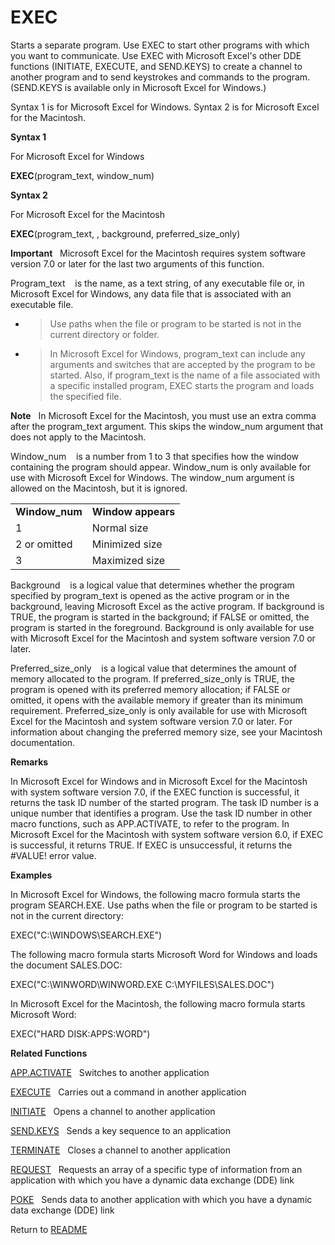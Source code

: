 # EXEC

Starts a separate program. Use EXEC to start other programs with which
you want to communicate. Use EXEC with Microsoft Excel's other DDE
functions (INITIATE, EXECUTE, and SEND.KEYS) to create a channel to
another program and to send keystrokes and commands to the program.
(SEND.KEYS is available only in Microsoft Excel for Windows.)

Syntax 1 is for Microsoft Excel for Windows. Syntax 2 is for Microsoft
Excel for the Macintosh.

**Syntax 1**

For Microsoft Excel for Windows

**EXEC**(program\_text, window\_num)

**Syntax 2**

For Microsoft Excel for the Macintosh

**EXEC**(program\_text, , background, preferred\_size\_only)

**Important**&nbsp;&nbsp;&nbsp;Microsoft Excel for the Macintosh
requires system software version 7.0 or later for the last two arguments
of this function.

Program\_text&nbsp;&nbsp;&nbsp;&nbsp;is the name, as a text string, of
any executable file or, in Microsoft Excel for Windows, any data file
that is associated with an executable file.

  - > Use paths when the file or program to be started is not in the
    > current directory or folder.

  - > In Microsoft Excel for Windows, program\_text can include any
    > arguments and switches that are accepted by the program to be
    > started. Also, if program\_text is the name of a file associated
    > with a specific installed program, EXEC starts the program and
    > loads the specified file.


**Note**&nbsp;&nbsp;&nbsp;In Microsoft Excel for the Macintosh, you must
use an extra comma after the program\_text argument. This skips the
window\_num argument that does not apply to the Macintosh.

Window\_num&nbsp;&nbsp;&nbsp;&nbsp;is a number from 1 to 3 that
specifies how the window containing the program should appear.
Window\_num is only available for use with Microsoft Excel for Windows.
The window\_num argument is allowed on the Macintosh, but it is ignored.

|                 |                    |
| --------------- | ------------------ |
| **Window\_num** | **Window appears** |
| 1               | Normal size        |
| 2 or omitted    | Minimized size     |
| 3               | Maximized size     |

Background&nbsp;&nbsp;&nbsp;&nbsp;is a logical value that determines
whether the program specified by program\_text is opened as the active
program or in the background, leaving Microsoft Excel as the active
program. If background is TRUE, the program is started in the
background; if FALSE or omitted, the program is started in the
foreground. Background is only available for use with Microsoft Excel
for the Macintosh and system software version 7.0 or later.

Preferred\_size\_only&nbsp;&nbsp;&nbsp;&nbsp;is a logical value that
determines the amount of memory allocated to the program. If
preferred\_size\_only is TRUE, the program is opened with its preferred
memory allocation; if FALSE or omitted, it opens with the available
memory if greater than its minimum requirement. Preferred\_size\_only is
only available for use with Microsoft Excel for the Macintosh and system
software version 7.0 or later. For information about changing the
preferred memory size, see your Macintosh documentation.

**Remarks**

In Microsoft Excel for Windows and in Microsoft Excel for the Macintosh
with system software version 7.0, if the EXEC function is successful, it
returns the task ID number of the started program. The task ID number is
a unique number that identifies a program. Use the task ID number in
other macro functions, such as APP.ACTIVATE, to refer to the program. In
Microsoft Excel for the Macintosh with system software version 6.0, if
EXEC is successful, it returns TRUE. If EXEC is unsuccessful, it returns
the \#VALUE\! error value.

**Examples**

In Microsoft Excel for Windows, the following macro formula starts the
program SEARCH.EXE. Use paths when the file or program to be started is
not in the current directory:

EXEC("C:\\WINDOWS\\SEARCH.EXE")

The following macro formula starts Microsoft Word for Windows and loads
the document SALES.DOC:

EXEC("C:\\WINWORD\\WINWORD.EXE C:\\MYFILES\\SALES.DOC")

In Microsoft Excel for the Macintosh, the following macro formula starts
Microsoft Word:

EXEC("HARD DISK:APPS:WORD")

**Related Functions**

[APP.ACTIVATE](APP.ACTIVATE.md)&nbsp;&nbsp;&nbsp;Switches to another application

[EXECUTE](EXECUTE.md)&nbsp;&nbsp;&nbsp;Carries out a command in another application

[INITIATE](INITIATE.md)&nbsp;&nbsp;&nbsp;Opens a channel to another application

[SEND.KEYS](SEND.KEYS.md)&nbsp;&nbsp;&nbsp;Sends a key sequence to an application

[TERMINATE](TERMINATE.md)&nbsp;&nbsp;&nbsp;Closes a channel to another application

[REQUEST](REQUEST.md)&nbsp;&nbsp;&nbsp;Requests an array of a specific type of
information from an application with which you have a dynamic data
exchange (DDE) link

[POKE](POKE.md)&nbsp;&nbsp;&nbsp;Sends data to another application with which you
have a dynamic data exchange (DDE) link



Return to [README](README.md#E)

